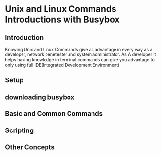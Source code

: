 # Unix and Linux Commands Introductions with Busybox

## Introduction

Knowing Unix and Linux  Commands  give as advantage in every way as a developer, network penetester and system administrator. As A developer it helps having knowledge in terminal commands can give you advantage to only using full IDE(Integrated Development Environment) 

##  Setup

## downloading busybox 


## Basic and Common Commands



## Scripting



## Other Concepts